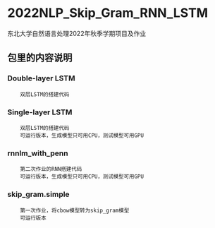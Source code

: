# 2022NLP_Skip_Gram_RNN_LSTM
东北大学自然语言处理2022年秋季学期项目及作业

## 包里的内容说明

### Double-layer LSTM

        双层LSTM的搭建代码


### Single-layer LSTM
        双层LSTM的搭建代码
        可运行版本，生成模型只可用CPU，测试模型可用GPU



### rnnlm_with_penn
        第二次作业的RNN搭建代码
        可运行版本，生成模型只可用CPU，测试模型可用GPU



### skip_gram.simple
        第一次作业，将cbow模型转为skip_gram模型
	    可运行版本
